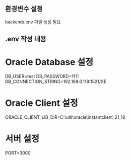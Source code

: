 ## 환경변수 설정
backend/.env 파일 생성 필요

## .env 작성 내용
# Oracle Database 설정
DB_USER=test
DB_PASSWORD=1111
DB_CONNECTION_STRING=192.168.0.118:1521/XE

# Oracle Client 설정
ORACLE_CLIENT_LIB_DIR=C:\util\oracle\instantclient_21_18

# 서버 설정
PORT=3000